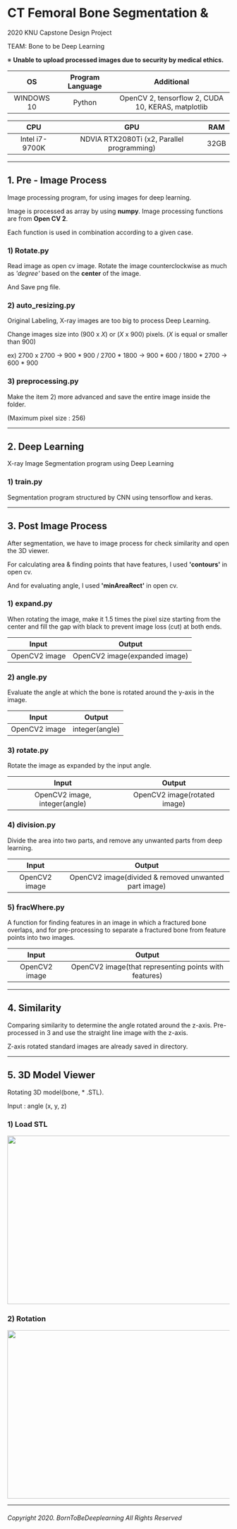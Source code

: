 # CT Femoral Bone Segmentation & 

2020 KNU Capstone Design Project

TEAM: Bone to be Deep Learning

※ **Unable to upload processed images due to security by medical ethics.**

|OS|Program Language|Additional|
|:---:|:---:|:---:|
|WINDOWS 10|Python|OpenCV 2, tensorflow 2, CUDA 10, KERAS, matplotlib|


| CPU | GPU | RAM |
|:---:|:---:|:---:|
|Intel i7-9700K|NDVIA RTX2080Ti (x2, Parallel programming)|32GB|


* * *
## 1. Pre - Image Process
Image processing program, for using images for deep learning.

Image is processed as array by using **numpy**. Image processing functions are from **Open CV 2**.

Each function is used in combination according to a given case.

### 1) Rotate.py
Read image as open cv image. Rotate the image counterclockwise as much as _'degree'_ based on the **center** of the image.

And Save png file.

### 2) auto_resizing.py
Original Labeling, X-ray images are too big to process Deep Learning.

Change images size into (900 x _X_) or (_X_ x 900) pixels. (_X_ is equal or smaller than 900) 

ex) 2700 x 2700 -> 900 * 900  /  2700 * 1800 -> 900 * 600  /  1800 * 2700 -> 600 * 900

### 3) preprocessing.py
Make the item 2) more advanced and save the entire image inside the folder.

(Maximum pixel size : 256)
* * *
## 2. Deep Learning
X-ray Image Segmentation program using Deep Learning

### 1) train.py
Segmentation program structured by CNN using tensorflow and keras.
* * *
## 3. Post Image Process
After segmentation, we have to image process for check similarity and open the 3D viewer.

For calculating area & finding points that have features, I used __'contours'__ in open cv.

And for evaluating angle, I used __'minAreaRect'__ in open cv.

### 1) expand.py
When rotating the image, make it 1.5 times the pixel size starting from the center and fill the gap with black to prevent image loss (cut) at both ends.

|Input|Output|
|:---:|:---:|
|OpenCV2 image|OpenCV2 image(expanded image)|

### 2) angle.py
Evaluate the angle at which the bone is rotated around the y-axis in the image.

|Input|Output|
|:---:|:---:|
|OpenCV2 image|integer(angle)|

### 3) rotate.py
Rotate the image as expanded by the input angle.

|Input|Output|
|:---:|:---:|
|OpenCV2 image, integer(angle)|OpenCV2 image(rotated image)|

### 4) division.py
Divide the area into two parts, and remove any unwanted parts from deep learning.

|Input|Output|
|:---:|:---:|
|OpenCV2 image|OpenCV2 image(divided & removed unwanted part image)|


### 5) fracWhere.py
A function for finding features in an image in which a fractured bone overlaps, and for pre-processing to separate a fractured bone from feature points into two images.

|Input|Output|
|:---:|:---:|
|OpenCV2 image|OpenCV2 image(that representing points with features)|

* * *
## 4. Similarity
Comparing similarity to determine the angle rotated around the z-axis. Pre-processed in 3 and use the straight line image with the z-axis.

Z-axis rotated standard images are already saved in directory.

* * *
## 5. 3D Model Viewer
Rotating 3D model(bone, * .STL).

Input : angle (x, y, z)


### 1) Load STL
<img src="https://user-images.githubusercontent.com/58382336/98698584-8ad3f280-23b9-11eb-9055-3bfbb126cde9.png"  width="700" height="382">

### 2) Rotation
<img src="https://user-images.githubusercontent.com/58382336/98698681-aa6b1b00-23b9-11eb-9547-a6f6d66ea951.png"  width="700" height="382">

* * *
###### Copyright 2020. BornToBeDeeplearning All Rights Reserved
